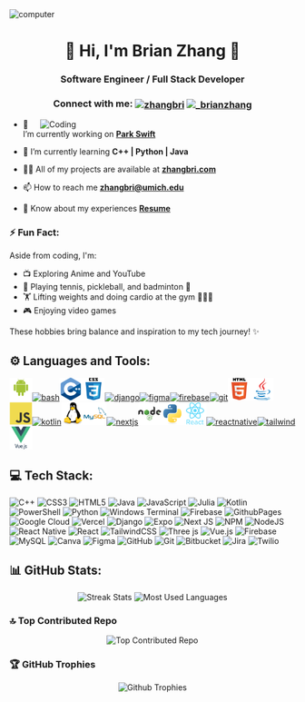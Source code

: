 <img src="https://github.com/zhangbri/zhangbri/assets/115335041/123a9a90-8338-456f-9a8a-3d5f5af1a311" alt="computer" width="850" height="200"/>
<h1 align="center">👋 Hi, I'm Brian Zhang 🤖</h1>
<h3 align="center">Software Engineer / Full Stack Developer</h3>
<h3 align="center">
Connect with me: <a href="https://linkedin.com/in/zhangbri" target="blank"><img align="center" src="https://raw.githubusercontent.com/rahuldkjain/github-profile-readme-generator/master/src/images/icons/Social/linked-in-alt.svg" alt="zhangbri" height="20" width="30" /></a> <a href="https://instagram.com/_brianzhang" target="blank"><img align="center" src="https://raw.githubusercontent.com/rahuldkjain/github-profile-readme-generator/master/src/images/icons/Social/instagram.svg" alt="_brianzhang" height="20" width="30" /></a> 
</h3>
<img align="right" alt="Coding" width="450" src="https://media0.giphy.com/media/qgQUggAC3Pfv687qPC/giphy.gif?cid=6c09b952qyg87zoomlenasnxtly2ouwxig5wu949mrz598pp&ep=v1_gifs_search&rid=giphy.gif&ct=g">

- 🔭 I’m currently working on **[Park Swift](https://github.com/void-tech-um/park-swift)**

- 🌱 I’m currently learning **C++ | Python | Java**

- 👨‍💻 All of my projects are available at **[zhangbri.com](https://zhangbri.com/)**

- 📫 How to reach me **zhangbri@umich.edu**

- 📄 Know about my experiences **[Resume](https://docs.google.com/document/d/1IIuHZ0_yQRvNFWrA_HOiqYDhU5_H9EEKS3wF4Qbdlvg/edit?usp=sharing)**

### ⚡ Fun Fact:
<p>
  Aside from coding, I'm:
  <ul>
    <li>📺 Exploring Anime and YouTube </li>
    <li>🎾 Playing tennis, pickleball, and badminton 🏸</li>
    <li>🏋️ Lifting weights and doing cardio at the gym 🏃‍♂️‍➡️</li>
    <li>🎮 Enjoying video games</strong></li>
  </ul>
  These hobbies bring balance and inspiration to my tech journey! ✨
</p>

## ⚙️ Languages and Tools:
<p align="left">
  <a href="https://developer.android.com" target="_blank" rel="noreferrer"><img src="https://raw.githubusercontent.com/devicons/devicon/master/icons/android/android-original-wordmark.svg" alt="android" width="40" height="40"/></a><a href="https://www.gnu.org/software/bash/" target="_blank" rel="noreferrer"><img src="https://www.vectorlogo.zone/logos/gnu_bash/gnu_bash-icon.svg" alt="bash" width="40" height="40"/></a><a href="https://www.w3schools.com/cpp/" target="_blank" rel="noreferrer"><img src="https://raw.githubusercontent.com/devicons/devicon/master/icons/cplusplus/cplusplus-original.svg" alt="cplusplus" width="40" height="40"/></a><a href="https://www.w3schools.com/css/" target="_blank" rel="noreferrer"><img src="https://raw.githubusercontent.com/devicons/devicon/master/icons/css3/css3-original-wordmark.svg" alt="css3" width="40" height="40"/></a><a href="https://www.djangoproject.com/" target="_blank" rel="noreferrer"><img src="https://cdn.worldvectorlogo.com/logos/django.svg" alt="django" width="40" height="40"/></a><a href="https://www.figma.com/" target="_blank" rel="noreferrer"><img src="https://www.vectorlogo.zone/logos/figma/figma-icon.svg" alt="figma" width="40" height="40"/></a><a href="https://firebase.google.com/" target="_blank" rel="noreferrer"><img src="https://www.vectorlogo.zone/logos/firebase/firebase-icon.svg" alt="firebase" width="40" height="40"/></a><a href="https://git-scm.com/" target="_blank" rel="noreferrer"><img src="https://www.vectorlogo.zone/logos/git-scm/git-scm-icon.svg" alt="git" width="40" height="40"/></a><a href="https://www.w3.org/html/" target="_blank" rel="noreferrer"><img src="https://raw.githubusercontent.com/devicons/devicon/master/icons/html5/html5-original-wordmark.svg" alt="html5" width="40" height="40"/></a><a href="https://www.java.com" target="_blank" rel="noreferrer"><img src="https://raw.githubusercontent.com/devicons/devicon/master/icons/java/java-original.svg" alt="java" width="40" height="40"/></a><a href="https://developer.mozilla.org/en-US/docs/Web/JavaScript" target="_blank" rel="noreferrer"><img src="https://raw.githubusercontent.com/devicons/devicon/master/icons/javascript/javascript-original.svg" alt="javascript" width="40" height="40"/></a><a href="https://kotlinlang.org" target="_blank" rel="noreferrer"><img src="https://www.vectorlogo.zone/logos/kotlinlang/kotlinlang-icon.svg" alt="kotlin" width="40" height="40"/></a><a href="https://www.linux.org/" target="_blank" rel="noreferrer"><img src="https://raw.githubusercontent.com/devicons/devicon/master/icons/linux/linux-original.svg" alt="linux" width="40" height="40"/></a><a href="https://www.mysql.com/" target="_blank" rel="noreferrer"><img src="https://raw.githubusercontent.com/devicons/devicon/master/icons/mysql/mysql-original-wordmark.svg" alt="mysql" width="40" height="40"/></a><a href="https://nextjs.org/" target="_blank" rel="noreferrer"><img src="https://cdn.worldvectorlogo.com/logos/nextjs-2.svg" alt="nextjs" width="40" height="40"/></a><a href="https://nodejs.org" target="_blank" rel="noreferrer"><img src="https://raw.githubusercontent.com/devicons/devicon/master/icons/nodejs/nodejs-original-wordmark.svg" alt="nodejs" width="40" height="40"/></a><a href="https://www.python.org" target="_blank" rel="noreferrer"><img src="https://raw.githubusercontent.com/devicons/devicon/master/icons/python/python-original.svg" alt="python" width="40" height="40"/></a><a href="https://reactjs.org/" target="_blank" rel="noreferrer"><img src="https://raw.githubusercontent.com/devicons/devicon/master/icons/react/react-original-wordmark.svg" alt="react" width="40" height="40"/></a><a href="https://reactnative.dev/" target="_blank" rel="noreferrer"><img src="https://reactnative.dev/img/header_logo.svg" alt="reactnative" width="40" height="40"/></a><a href="https://tailwindcss.com/" target="_blank" rel="noreferrer"><img src="https://www.vectorlogo.zone/logos/tailwindcss/tailwindcss-icon.svg" alt="tailwind" width="40" height="40"/></a><a href="https://vuejs.org/" target="_blank" rel="noreferrer"><img src="https://raw.githubusercontent.com/devicons/devicon/master/icons/vuejs/vuejs-original-wordmark.svg" alt="vuejs" width="40" height="40"/></a>
</p>


## 💻 Tech Stack:
![C++](https://img.shields.io/badge/c++-%2300599C.svg?style=flat&logo=c%2B%2B&logoColor=white) ![CSS3](https://img.shields.io/badge/css3-%231572B6.svg?style=flat&logo=css3&logoColor=white) ![HTML5](https://img.shields.io/badge/html5-%23E34F26.svg?style=flat&logo=html5&logoColor=white) ![Java](https://img.shields.io/badge/java-%23ED8B00.svg?style=flat&logo=openjdk&logoColor=white) ![JavaScript](https://img.shields.io/badge/javascript-%23323330.svg?style=flat&logo=javascript&logoColor=%23F7DF1E) ![Julia](https://img.shields.io/badge/-Julia-9558B2?style=flat&logo=julia&logoColor=white) ![Kotlin](https://img.shields.io/badge/kotlin-%237F52FF.svg?style=flat&logo=kotlin&logoColor=white) ![PowerShell](https://img.shields.io/badge/PowerShell-%235391FE.svg?style=flat&logo=powershell&logoColor=white) ![Python](https://img.shields.io/badge/python-3670A0?style=flat&logo=python&logoColor=ffdd54) ![Windows Terminal](https://img.shields.io/badge/Windows%20Terminal-%234D4D4D.svg?style=flat&logo=windows-terminal&logoColor=white) ![Firebase](https://img.shields.io/badge/firebase-%23039BE5.svg?style=flat&logo=firebase) ![GithubPages](https://img.shields.io/badge/github%20pages-121013?style=flat&logo=github&logoColor=white) ![Google Cloud](https://img.shields.io/badge/GoogleCloud-%234285F4.svg?style=flat&logo=google-cloud&logoColor=white) ![Vercel](https://img.shields.io/badge/vercel-%23000000.svg?style=flat&logo=vercel&logoColor=white) ![Django](https://img.shields.io/badge/django-%23092E20.svg?style=flat&logo=django&logoColor=white) ![Expo](https://img.shields.io/badge/expo-1C1E24?style=flat&logo=expo&logoColor=#D04A37) ![Next JS](https://img.shields.io/badge/Next-black?style=flat&logo=next.js&logoColor=white) ![NPM](https://img.shields.io/badge/NPM-%23CB3837.svg?style=flat&logo=npm&logoColor=white) ![NodeJS](https://img.shields.io/badge/node.js-6DA55F?style=flat&logo=node.js&logoColor=white) ![React Native](https://img.shields.io/badge/react_native-%2320232a.svg?style=flat&logo=react&logoColor=%2361DAFB) ![React](https://img.shields.io/badge/react-%2320232a.svg?style=flat&logo=react&logoColor=%2361DAFB) ![TailwindCSS](https://img.shields.io/badge/tailwindcss-%2338B2AC.svg?style=flat&logo=tailwind-css&logoColor=white) ![Three js](https://img.shields.io/badge/threejs-black?style=flat&logo=three.js&logoColor=white) ![Vue.js](https://img.shields.io/badge/vue.js-%2335495e.svg?style=flat&logo=vuedotjs&logoColor=%234FC08D) ![Firebase](https://img.shields.io/badge/firebase-a08021?style=flat&logo=firebase&logoColor=ffcd34) ![MySQL](https://img.shields.io/badge/mysql-4479A1.svg?style=flat&logo=mysql&logoColor=white) ![Canva](https://img.shields.io/badge/Canva-%2300C4CC.svg?style=flat&logo=Canva&logoColor=white) ![Figma](https://img.shields.io/badge/figma-%23F24E1E.svg?style=flat&logo=figma&logoColor=white) ![GitHub](https://img.shields.io/badge/github-%23121011.svg?style=flat&logo=github&logoColor=white) ![Git](https://img.shields.io/badge/git-%23F05033.svg?style=flat&logo=git&logoColor=white) ![Bitbucket](https://img.shields.io/badge/bitbucket-%230047B3.svg?style=flat&logo=bitbucket&logoColor=white) ![Jira](https://img.shields.io/badge/jira-%230A0FFF.svg?style=flat&logo=jira&logoColor=white) ![Twilio](https://img.shields.io/badge/Twilio-F22F46?style=flat&logo=Twilio&logoColor=white)

## 📊 GitHub Stats:
<div align="center">
  <img src="https://github-readme-streak-stats.herokuapp.com/?user=zhangbri&theme=tokyonight&hide_border=false" alt="Streak Stats" width="490" height="200"/>
    <img src="https://github-readme-stats.vercel.app/api/top-langs/?username=zhangbri&theme=tokyonight&hide_border=false&include_all_commits=false&count_private=false&layout=compact" alt="Most Used Languages" width="352.5" height="200"/>
</div>

### 🔝 Top Contributed Repo
<div align="center">
  <img src="https://github-contributor-stats.vercel.app/api?username=zhangbri&limit=5&theme=tokyonight&combine_all_yearly_contributions=true" alt="Top Contributed Repo"/>
</div>

### 🏆 GitHub Trophies
<div align="center">
  <img src="https://github-profile-trophy.vercel.app/?username=zhangbri&theme=tokyonight&no-frame=false&no-bg=false&margin-w=4" alt="Github Trophies"/>
</div>
